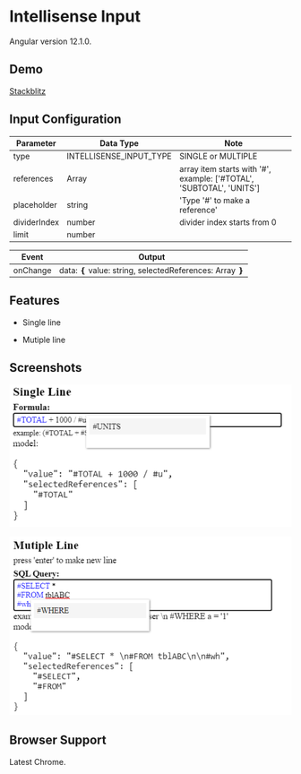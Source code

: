 # Intellisense Input

Angular version 12.1.0.

## Demo

[Stackblitz](https://hm-angular-intellisense-input.stackblitz.io)

## Input Configuration

| Parameter    | Data Type               | Note                                                                 |
| ------------ | ----------------------- | -------------------------------------------------------------------- |
| type         | INTELLISENSE_INPUT_TYPE | SINGLE or MULTIPLE                                                   |
| references   | Array<string>           | array item starts with '#', example: ['#TOTAL', 'SUBTOTAL', 'UNITS'] |
| placeholder  | string                  | 'Type '#' to make a reference'                                       |
| dividerIndex | number                  | divider index starts from 0                                          |
| limit        | number                  |                                                                      |

| Event    | Output                                                     |
| -------- | ---------------------------------------------------------- |
| onChange | data: ❴ value: string, selectedReferences: Array<string> ❵ |

## Features

- Single line

- Mutiple line

## Screenshots

![App Screenshot](https://raw.githubusercontent.com/huymach91/ngx-intellisense-input/master/src/pictures/single-line.png)

![App Screenshot](https://raw.githubusercontent.com/huymach91/ngx-intellisense-input/master/src/pictures/multiple-line-2.png)

## Browser Support

Latest Chrome.
